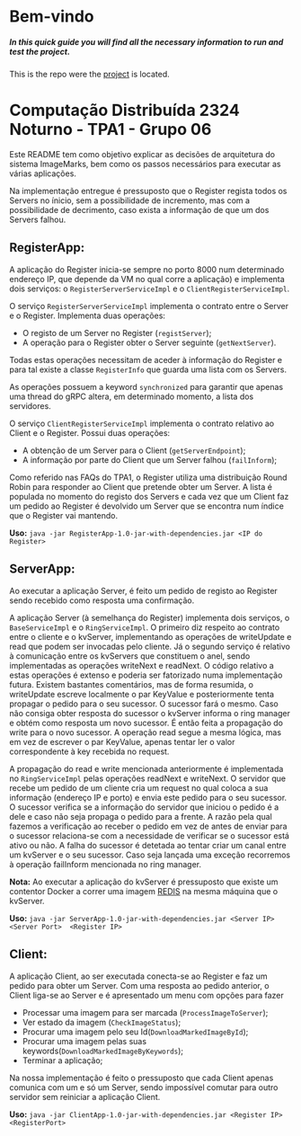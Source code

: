 # Bem-vindo

##### In this quick guide you will find all the necessary information to run and test the project.

This is the repo were  the [project](https://github.com/Wario-Antunes/AMD) is located.

# Computação Distribuída 2324 Noturno - TPA1 - Grupo 06

Este README tem como objetivo explicar as decisões de arquitetura 
 do sistema ImageMarks, bem como os passos necessários para executar as várias aplicações. 

Na implementação entregue é pressuposto que o Register regista todos os Servers
no ínicio, sem a possibilidade de incremento, mas com a possibilidade de 
decrimento, caso exista a informação de que um dos Servers falhou.

## RegisterApp:

A aplicação do Register inicia-se sempre no porto 8000 num determinado endereço IP,
que depende da VM no qual corre a aplicação) e implementa dois serviços: 
o `RegisterServerServiceImpl` e o `ClientRegisterServiceImpl`.

O serviço `RegisterServerServiceImpl` implementa o contrato entre o Server e o Register. Implementa duas operações: 
- O registo de um Server no Register (`registServer`); 
- A operação para o Register obter o Server seguinte (`getNextServer`).

Todas estas operações necessitam de aceder à informação do Register e para tal existe a classe `RegisterInfo` 
que guarda uma lista com os Servers.

As operações possuem a keyword `synchronized` para garantir que apenas uma thread do gRPC altera, em determinado momento,
a lista dos servidores.

O serviço `ClientRegisterServiceImpl` implementa o contrato relativo ao Client e o Register. 
Possui duas operações: 
- A obtenção de um Server para o Client (`getServerEndpoint`);
- A informação por parte do Client que um Server falhou (`failInform`);

Como referido nas FAQs do TPA1, o Register utiliza uma distribuição Round Robin para 
responder ao Client que pretende obter um Server. 
A lista é populada no momento do registo dos Servers e cada vez que um Client faz um pedido ao 
Register é devolvido um Server que se encontra num índice que o Register vai mantendo.

**Uso:** `java -jar RegisterApp-1.0-jar-with-dependencies.jar <IP do Register>`



## ServerApp:

Ao executar a aplicação Server, é feito um pedido de registo ao Register sendo recebido como resposta uma confirmação. 

A aplicação Server (à semelhança do Register) implementa dois serviços, o `BaseServiceImpl` e o `RingServiceImpl`. O primeiro diz respeito ao contrato entre o cliente e o kvServer, implementando as operações de writeUpdate e read que podem ser invocadas pelo cliente. Já o segundo serviço é relativo à comunicação entre os kvServers que constituem o anel, sendo implementadas as operações writeNext e readNext.
O código relativo a estas operações é extenso e poderia ser fatorizado numa implementação futura. Existem bastantes comentários, mas de forma resumida, o writeUpdate escreve localmente o par KeyValue e posteriormente tenta propagar o pedido para o seu sucessor. O sucessor fará o mesmo. Caso não consiga obter resposta do sucessor o kvServer informa o ring manager e obtém como resposta um novo sucessor. É então feita a propagação do write para o novo sucessor.
A operação read segue a mesma lógica, mas em vez de escrever o par KeyValue, apenas tentar ler o valor correspondente à key recebida no request.

A propagação do read e write mencionada anteriormente é implementada no `RingServiceImpl` pelas operações readNext e writeNext. O servidor que recebe um pedido de um cliente cria um request no qual coloca a sua informação (endereço IP e porto) e envia este pedido para o seu sucessor. O sucessor verifica se a informação do servidor que iniciou o pedido é a dele e caso não seja propaga o pedido para a frente. A razão pela qual fazemos a verificação ao receber o pedido em vez de antes de enviar para o sucessor relaciona-se com a necessidade de verificar se o sucessor está ativo ou não.
A falha do sucessor é detetada ao tentar criar um canal entre um kvServer e o seu sucessor. Caso seja lançada uma exceção recorremos à operação failInform mencionada no ring manager.

**Nota:** Ao executar a aplicação do kvServer é pressuposto que existe um contentor Docker a correr uma imagem [REDIS](https://redis.io/) na mesma máquina que o kvServer.

**Uso:** `java -jar ServerApp-1.0-jar-with-dependencies.jar <Server IP> <Server Port>  <Register IP>`

## Client:

A aplicação Client, ao ser executada conecta-se ao Register e faz um pedido para obter um Server. 
Com uma resposta ao pedido anterior, o Client liga-se ao Server e é apresentado um menu com opções para fazer 
- Processar uma imagem para ser marcada (`ProcessImageToServer`);
- Ver estado da imagem (`CheckImageStatus`);
- Procurar uma imagem pelo seu Id(`DownloadMarkedImageById`);
- Procurar uma imagem pelas suas keywords(`DownloadMarkedImageByKeywords`);
- Terminar a aplicação;

Na nossa implementação é feito o pressuposto que cada Client apenas comunica com um e só um Server, sendo impossível 
comutar para outro servidor sem reiniciar a aplicação Client.

**Uso:** `java -jar ClientApp-1.0-jar-with-dependencies.jar <Register IP> <RegisterPort>`

